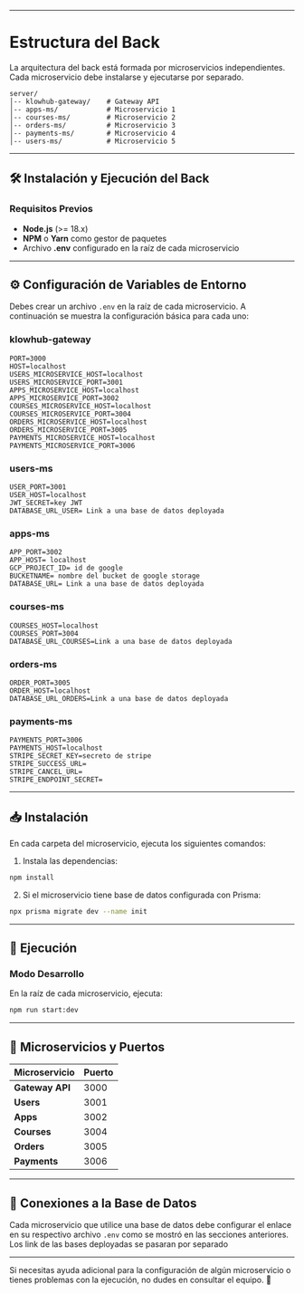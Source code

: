 
---

# Estructura del Back

La arquitectura del back está formada por microservicios independientes. Cada microservicio debe instalarse y ejecutarse por separado.

```plaintext
server/
│-- klowhub-gateway/    # Gateway API
│-- apps-ms/            # Microservicio 1
│-- courses-ms/         # Microservicio 2
│-- orders-ms/          # Microservicio 3
│-- payments-ms/        # Microservicio 4
│-- users-ms/           # Microservicio 5
```

---

## 🛠 Instalación y Ejecución del Back

### **Requisitos Previos**

- **Node.js** (>= 18.x)
- **NPM** o **Yarn** como gestor de paquetes
- Archivo **.env** configurado en la raíz de cada microservicio

---

## ⚙️ Configuración de Variables de Entorno

Debes crear un archivo `.env` en la raíz de cada microservicio. A continuación se muestra la configuración básica para cada uno:

### **klowhub-gateway**

```plaintext
PORT=3000
HOST=localhost
USERS_MICROSERVICE_HOST=localhost
USERS_MICROSERVICE_PORT=3001
APPS_MICROSERVICE_HOST=localhost
APPS_MICROSERVICE_PORT=3002
COURSES_MICROSERVICE_HOST=localhost
COURSES_MICROSERVICE_PORT=3004
ORDERS_MICROSERVICE_HOST=localhost
ORDERS_MICROSERVICE_PORT=3005
PAYMENTS_MICROSERVICE_HOST=localhost
PAYMENTS_MICROSERVICE_PORT=3006
```

### **users-ms**

```plaintext
USER_PORT=3001
USER_HOST=localhost    
JWT_SECRET=key JWT
DATABASE_URL_USER= Link a una base de datos deployada
```
### **apps-ms**

```plaintext
APP_PORT=3002
APP_HOST= localhost
GCP_PROJECT_ID= id de google
BUCKETNAME= nombre del bucket de google storage
DATABASE_URL= Link a una base de datos deployada
```

### **courses-ms**

```plaintext
COURSES_HOST=localhost
COURSES_PORT=3004
DATABASE_URL_COURSES=Link a una base de datos deployada
```

### **orders-ms**

```plaintext
ORDER_PORT=3005
ORDER_HOST=localhost
DATABASE_URL_ORDERS=Link a una base de datos deployada
```

### **payments-ms**

```plaintext
PAYMENTS_PORT=3006
PAYMENTS_HOST=localhost
STRIPE_SECRET_KEY=secreto de stripe
STRIPE_SUCCESS_URL=
STRIPE_CANCEL_URL=
STRIPE_ENDPOINT_SECRET=
```

---

## 📥 Instalación

En cada carpeta del microservicio, ejecuta los siguientes comandos:

1. Instala las dependencias:

```bash
npm install
```

2. Si el microservicio tiene base de datos configurada con Prisma:

```bash
npx prisma migrate dev --name init
```

---

## 🚀 Ejecución

### **Modo Desarrollo**

En la raíz de cada microservicio, ejecuta:

```bash
npm run start:dev
```

---

## 📂 Microservicios y Puertos

| Microservicio          | Puerto  |
|------------------------|---------|
| **Gateway API**        | 3000    |
| **Users**              | 3001    |
| **Apps**               | 3002    |
| **Courses**            | 3004    |
| **Orders**             | 3005    |
| **Payments**           | 3006    |

---

## 🔗 Conexiones a la Base de Datos

Cada microservicio que utilice una base de datos debe configurar el enlace en su respectivo archivo `.env` como se mostró en las secciones anteriores. Los link de las bases deployadas se pasaran por separado

---

Si necesitas ayuda adicional para la configuración de algún microservicio o tienes problemas con la ejecución, no dudes en consultar el equipo. 🚀